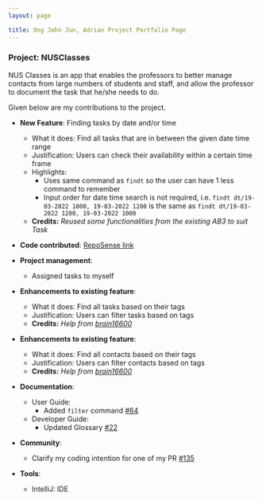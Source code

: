 ```yaml
---
layout: page

title: Ong John Jun, Adrian Project Portfolio Page
---
```


### Project: NUSClasses

NUS Classes is an app that enables the professors to better manage contacts from large numbers of students and staff, and allow the professor to document the task that he/she needs to do.

Given below are my contributions to the project.

* **New Feature**: Finding tasks by date and/or time
  * What it does: Find all tasks that are in between the given date time range
  * Justification: Users can check their availability within a certain time frame
  * Highlights: 
    * Uses same command as `findt` so the user can have 1 less command to remember
    * Input order for date time search is not required, i.e. `findt dt/19-03-2022 1000, 19-03-2022 1200` is the same as `findt dt/19-03-2022 1200, 19-03-2022 1000`
  * **Credits:** *Reused some functionalities from the existing AB3 to suit Task*

  
* **Code contributed**: [RepoSense link](https://nus-cs2103-ay2122s2.github.io/tp-dashboard/?search=AdrianOngJJ&sort=groupTitle&sortWithin=title&timeframe=commit&mergegroup=&groupSelect=groupByRepos&breakdown=true&checkedFileTypes=docs~functional-code~test-code~other&since=2022-02-18)


* **Project management**:
  * Assigned tasks to myself

* **Enhancements to existing feature**:
  * What it does: Find all tasks based on their tags
  * Justification: Users can filter tasks based on tags
  * **Credits:** *Help from [brain16600](https://github.com/brian16600)*

* **Enhancements to existing feature**:
  * What it does: Find all contacts based on their tags
  * Justification: Users can filter contacts based on tags
  * **Credits:** *Help from [brain16600](https://github.com/brian16600)*

* **Documentation**:
  * User Guide:
    * Added `filter` command [\#64](https://github.com/AY2122S2-CS2103T-T12-4/tp/pull/64)
  * Developer Guide:
    * Updated Glossary [\#22](../DeveloperGuide.md)

* **Community**:
  * Clarify my coding intention for one of my PR [#135](https://github.com/AY2122S2-CS2103T-T12-4/tp/pull/135)

* **Tools**:
  * IntelliJ: IDE
